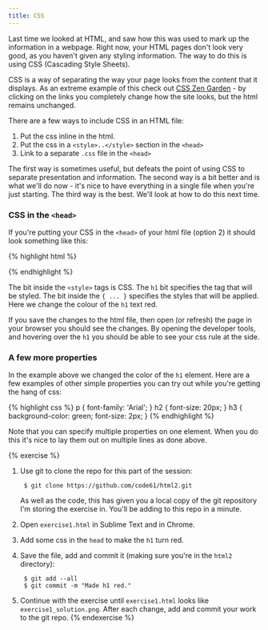 ```yaml
---
title: CSS
---
```


Last time we looked at HTML, and saw how this was used to mark up the information in a webpage. Right now, your HTML pages don't look very good, as you haven't given any styling information. The way to do this is using CSS (Cascading Style Sheets).

CSS is a way of separating the way your page looks from the content that it displays. As an extreme example of this check out [CSS Zen Garden](http://www.csszengarden.com/) - by clicking on the links you completely change how the site looks, but the html remains unchanged.

There are a few ways to include CSS in an HTML file:

1. Put the css inline in the html.
2. Put the css in a `<style>..</style>` section in the `<head>`
3. Link to a separate `.css` file in the `<head>`

The first way is sometimes useful, but defeats the point of using CSS to separate presentation and information. The second way is a bit better and is what we'll do now - it's nice to have everything in a single file when you're just starting. The third way is the best. We'll look at how to do this next time.

### CSS in the `<head>`

If you're putting your CSS in the `<head>` of your html file (option 2) it should look something like this: 

{% highlight html %}
<head>
  <title>Some title</title>
  <style>
    h1 { color: red; }
  </style>
</head>
{% endhighlight %}

The bit inside the `<style>` tags is CSS. The `h1` bit specifies the tag that will be styled. The bit inside the `{ ... }` specifies the styles that will be applied. Here we change the colour of the `h1` text red.

If you save the changes to the html file, then open (or refresh) the page in your browser you should see the changes. By opening the developer tools, and hovering over the `h1` you should be able to see your css rule at the side.

### A few more properties

In the example above we changed the color of the `h1` element. Here are a few examples of other simple properties you can try out while you're getting the hang of css:

{% highlight css %}
p { font-family: 'Arial'; }
h2 { font-size: 20px; }
h3 {
    background-color: green;
    font-size: 2px;
}
{% endhighlight %}

Note that you can specify multiple properties on one element. When you do this it's nice to lay them out on multiple lines as done above.

{% exercise %}
1. Use git to clone the repo for this part of the session:

        $ git clone https://github.com/code61/html2.git

    As well as the code, this has given you a local copy of the git repository I'm storing the exercise in. You'll be adding to this repo in a minute.
2. Open `exercise1.html` in Sublime Text and in Chrome.
3. Add some css in the `head` to make the `h1` turn red.
4. Save the file, add and commit it (making sure you're in the `html2` directory):

        $ git add --all
        $ git commit -m "Made h1 red."

5. Continue with the exercise until `exercise1.html` looks like `exercise1_solution.png`. After each change, add and commit your work to the git repo.
{% endexercise %}